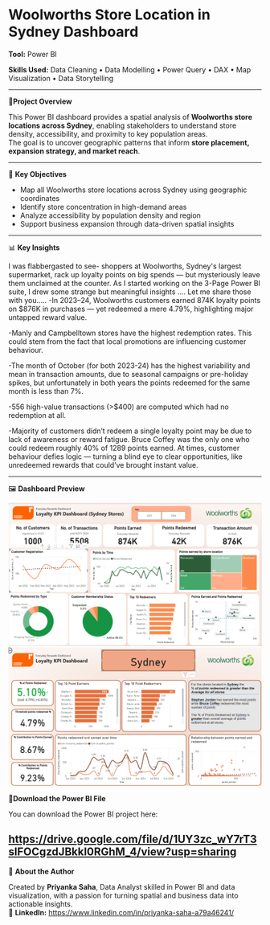 # Woolworths Store Location in Sydney Dashboard

**Tool:** Power BI  

**Skills Used:** Data Cleaning • Data Modelling • Power Query • DAX • Map Visualization • Data Storytelling  

---

📖**Project Overview**

This Power BI dashboard provides a spatial analysis of **Woolworths store locations across Sydney**, enabling stakeholders to understand store density, accessibility, and proximity to key population areas.  
The goal is to uncover geographic patterns that inform **store placement, expansion strategy, and market reach**.

---

🎯 **Key Objectives**

- Map all Woolworths store locations across Sydney using geographic coordinates  
- Identify store concentration in high-demand areas  
- Analyze accessibility by population density and region  
- Support business expansion through data-driven spatial insights  

---

📊 **Key Insights**

I was flabbergasted to see- shoppers at Woolworths, Sydney's largest supermarket, rack up loyalty points on big spends — but mysteriously leave them unclaimed at the counter.
As I started working on the 3-Page Power BI suite, I drew some strange but meaningful insights …. Let me share those with you…..
 -In 2023–24, Woolworths customers earned 874K loyalty points on $876K in purchases — yet redeemed a mere 4.79%, highlighting major untapped reward value.

 -Manly and Campbelltown stores have the highest redemption rates. This could stem from the fact that local promotions are influencing customer behaviour.

 -The month of October (for both 2023-24) has the highest variability and mean in transaction amounts, due to seasonal campaigns or pre-holiday spikes, but unfortunately in both years the points redeemed for the same month is less than 7%.

 -556 high-value transactions (>$400) are computed which had no redemption at all.

 -Majority of customers didn’t redeem a single loyalty point may be due to lack of awareness or reward fatigue. Bruce Coffey was the only one who could redeem roughly 40% of 1289 points earned.
At times, customer behaviour defies logic — turning a blind eye to clear opportunities, like unredeemed rewards that could’ve brought instant value.

------

🖼️ **Dashboard Preview**

![woolies](https://github.com/priyankasaha-bit/Woolworths_Loyalty-points-Dashboard/blob/main/Woolworth%20screenshot_1.png?raw=true)
![woolies](https://github.com/priyankasaha-bit/Woolworths_Loyalty-points-Dashboard/blob/main/Woolworth_screenshot_2.png?raw=true)


📂**Download the Power BI File**

You can download the Power BI project here:  

https://drive.google.com/file/d/1UY3zc_wY7rT3slFOCgzdJBkkI0RGhM_4/view?usp=sharing
---

💬 **About the Author**

Created by **Priyanka Saha**, Data Analyst skilled in Power BI and data visualization, with a passion for turning spatial and business data into actionable insights.  
📧 **LinkedIn:** https://www.linkedin.com/in/priyanka-saha-a79a46241/
